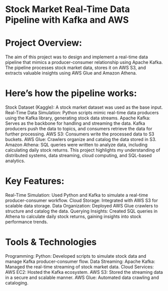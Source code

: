 # Stock Market Real-Time Data Pipeline with Kafka and AWS 

# Project Overview:
The aim of this project was to design and implement a real-time data pipeline that mimics a producer-consumer relationship using Apache Kafka. The pipeline processes stock market data, stores it on AWS S3, and extracts valuable insights using AWS Glue and Amazon Athena.

# Here’s how the pipeline works:

Stock Dataset (Kaggle): A stock market dataset was used as the base input.
Real-Time Data Simulation: Python scripts mimic real-time data producers using the Kafka library, generating stock data streams.
Apache Kafka: Serves as the backbone for handling and streaming the data. Kafka producers push the data to topics, and consumers retrieve the data for further processing.
AWS S3: Consumers write the processed data to S3 buckets.
AWS Glue: Crawlers organize and catalog the data stored in S3.
Amazon Athena: SQL queries were written to analyze data, including calculating daily stock returns.
This project highlights my understanding of distributed systems, data streaming, cloud computing, and SQL-based analytics.

# Key Features:
Real-Time Simulation: Used Python and Kafka to simulate a real-time producer-consumer workflow.
Cloud Storage: Integrated with AWS S3 for scalable data storage.
Data Organization: Deployed AWS Glue crawlers to structure and catalog the data.
Querying Insights: Created SQL queries in Athena to calculate daily stock returns, gaining insights into stock performance trends.


# Tools & Technologies
Programming:
Python: Developed scripts to simulate stock data and manage Kafka producer-consumer flow.
Data Streaming:
Apache Kafka: Managed the real-time streaming of stock market data.
Cloud Services:
AWS EC2: Hosted the Kafka ecosystem.
AWS S3: Stored the streaming data in a secure and scalable manner.
AWS Glue: Automated data crawling and cataloging.



